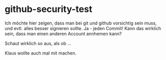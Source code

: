 # github-security-test
Ich möchte hier zeigen, dass man bei git und github vorsichtig sein muss, und evtl. alles besser signieren sollte. Ja - jeden Commit!
Kann das wirklich sein, dass man einen anderen Account annhemen kann?

Schaut wirklich so aus, als ob ...

Klaus wollte auch mal mit machen.
